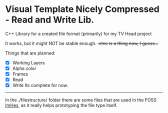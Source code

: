 # Visual Template Nicely Compressed - Read and Write Lib.
C++ Library for a created file format (primarily) for my TV Head project

It works, but it might NOT be stable enough. ~~.vtnc is a thing now, I guess...~~

Things that are planned:

- [x] Working Layers
- [x] Alpha color
- [x] Frames
- [x] Read
- [x] Write
Its complete for now.

----------

In the ./filestructure/ folder there are some files that are used in the FOSS [ImHex](https://github.com/WerWolv/ImHex), as it really helps prototyping the file type itself.